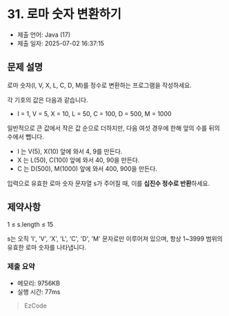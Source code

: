 # 31. 로마 숫자 변환하기
- 제출 언어: Java (17)
- 제출 일자: 2025-07-02 16:37:15

## 문제 설명
로마 숫자(Ⅰ, Ⅴ, Ⅹ, Ⅼ, Ⅽ, Ⅾ, Ⅿ)를 정수로 변환하는 프로그램을 작성하세요.

각 기호의 값은 다음과 같습니다.
- I = 1, V = 5, X = 10, L = 50, C = 100, D = 500, M = 1000

일반적으로 큰 값에서 작은 값 순으로 더하지만, 다음 여섯 경우에 한해 앞의 수를 뒤의 수에서 뺍니다.
- I 는 V(5), X(10) 앞에 와서 4, 9를 만든다.
- X 는 L(50), C(100) 앞에 와서 40, 90을 만든다.
- C 는 D(500), M(1000) 앞에 와서 400, 900을 만든다.

입력으로 유효한 로마 숫자 문자열 s가 주어질 때, 이를 **십진수 정수로 반환**하세요.

## 제약사항

1 ≤ s.length ≤ 15

s는 오직 'I', 'V', 'X', 'L', 'C', 'D', 'M' 문자로만 이루어져 있으며, 항상 1~3999 범위의 유효한 로마 숫자를 나타냅니다.


### 제출 요약
- 메모리: 9756KB
- 실행 시간: 77ms

> EzCode
